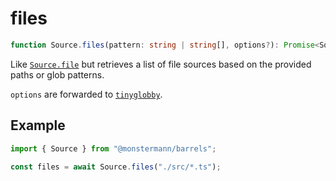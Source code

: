# files

```ts
function Source.files(pattern: string | string[], options?): Promise<Source[]>
```

Like [`Source.file`](./file) but retrieves a list of file sources based on the provided paths or glob patterns.

`options` are forwarded to [`tinyglobby`](https://github.com/SuperchupuDev/tinyglobby?tab=readme-ov-file#options).

## Example

```ts
import { Source } from "@monstermann/barrels";

const files = await Source.files("./src/*.ts");
```
